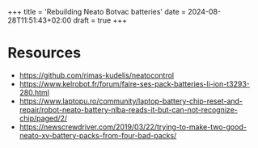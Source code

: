 +++
title = 'Rebuilding Neato Botvac batteries'
date = 2024-08-28T11:51:43+02:00
draft = true
+++

# Resources
- https://github.com/rimas-kudelis/neatocontrol
- https://www.kelrobot.fr/forum/faire-ses-pack-batteries-li-ion-t3293-280.html
- https://www.laptopu.ro/community/laptop-battery-chip-reset-and-repair/robot-neato-battery-nlba-reads-it-but-can-not-recognize-chip/paged/2/
- https://newscrewdriver.com/2019/03/22/trying-to-make-two-good-neato-xv-battery-packs-from-four-bad-packs/
